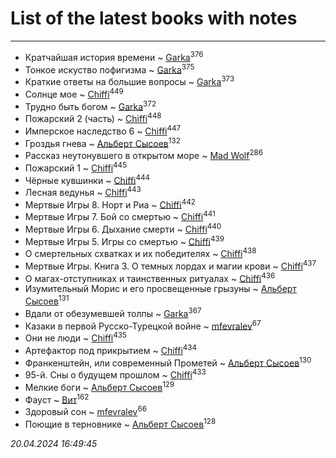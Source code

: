# List of the latest books with notes
---

* Кратчайшая история времени ~ [Garka](users/115/115753719718250012620-google)<sup>376</sup>
* Тонкое искуство пофигизма ~ [Garka](users/115/115753719718250012620-google)<sup>375</sup>
* Краткие ответы на большие вопросы ~ [Garka](users/115/115753719718250012620-google)<sup>373</sup>
* Солнце мое ~ [Chiffi](users/105/105831994080785626680-google)<sup>449</sup>
* Трудно быть богом ~ [Garka](users/115/115753719718250012620-google)<sup>372</sup>
* Пожарский 2 (часть) ~ [Chiffi](users/105/105831994080785626680-google)<sup>448</sup>
* Имперское наследство 6 ~ [Chiffi](users/105/105831994080785626680-google)<sup>447</sup>
* Гроздья гнева ~ [Альберт Сысоев](users/474/47446642-vkontakte)<sup>132</sup>
* Рассказ неутонувшего в открытом море ~ [Mad Wolf](users/947/94738840-vkontakte)<sup>286</sup>
* Пожарский 1 ~ [Chiffi](users/105/105831994080785626680-google)<sup>445</sup>
* Чёрные кувшинки ~ [Chiffi](users/105/105831994080785626680-google)<sup>444</sup>
* Лесная ведунья ~ [Chiffi](users/105/105831994080785626680-google)<sup>443</sup>
* Мертвые Игры 8. Норт и Риа ~ [Chiffi](users/105/105831994080785626680-google)<sup>442</sup>
* Мертвые Игры 7. Бой со смертью ~ [Chiffi](users/105/105831994080785626680-google)<sup>441</sup>
* Мертвые Игры 6. Дыхание смерти ~ [Chiffi](users/105/105831994080785626680-google)<sup>440</sup>
* Мертвые Игры 5. Игры со смертью ~ [Chiffi](users/105/105831994080785626680-google)<sup>439</sup>
* О смертельных схватках и их победителях ~ [Chiffi](users/105/105831994080785626680-google)<sup>438</sup>
* Мертвые Игры. Книга 3. О темных лордах и магии крови ~ [Chiffi](users/105/105831994080785626680-google)<sup>437</sup>
* О магах-отступниках и таинственных ритуалах ~ [Chiffi](users/105/105831994080785626680-google)<sup>436</sup>
* Изумительный Морис и его просвещенные грызуны ~ [Альберт Сысоев](users/474/47446642-vkontakte)<sup>131</sup>
* Вдали от обезумевшей толпы ~ [Garka](users/115/115753719718250012620-google)<sup>367</sup>
* Казаки в первой Русско-Турецкой войне ~ [mfevralev](users/140/140966150-vkontakte)<sup>67</sup>
* Они не люди ~ [Chiffi](users/105/105831994080785626680-google)<sup>435</sup>
* Артефактор под прикрытием ~ [Chiffi](users/105/105831994080785626680-google)<sup>434</sup>
* Франкенштейн, или современный Прометей ~ [Альберт Сысоев](users/474/47446642-vkontakte)<sup>130</sup>
* 95-й. Сны о будущем прошлом ~ [Chiffi](users/105/105831994080785626680-google)<sup>433</sup>
* Мелкие боги ~ [Альберт Сысоев](users/474/47446642-vkontakte)<sup>129</sup>
* Фауст ~ [Вит](users/300/300273923-vkontakte)<sup>162</sup>
* Здоровый сон ~ [mfevralev](users/140/140966150-vkontakte)<sup>66</sup>
* Поющие в терновнике ~ [Альберт Сысоев](users/474/47446642-vkontakte)<sup>128</sup>


_20.04.2024 16:49:45_
